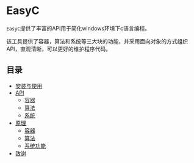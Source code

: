 # EasyC
`EasyC`提供了丰富的API用于简化windows环境下c语言编程。

该工具提供了容器，算法和系统等三大块的功能，并采用面向对象的方式组织API，直观清晰，可以更好的维护程序代码。

## 目录
- [安装与使用](doc/install.md)
- [API](doc/api.md)
	- [容器](doc/api.md)
	- [算法](doc/api.md)
	- [系统](doc/api.md)
- [原理](doc/theory.md)
	- [容器](doc/theory.md)
	- [算法](doc/theory.md)
	- [系统功能](doc/theory.md)
- [致谢](doc/thanks.md)